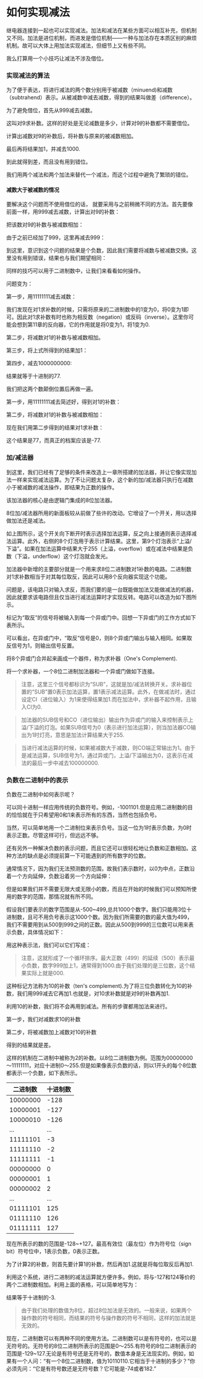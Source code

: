 如何实现减法
============

继电器连接到一起也可以实现减法。加法和减法在某些方面可以相互补充，但机制又不同。加法是进位机制，而进发是借位机制——一种与加法存在本质区别的麻烦机制。故可以大体上用加法实现减法，但细节上又有些不同。

我么打算用一个小技巧让减法不涉及借位。

### 实现减法的算法

为了便于表达，将进行减法的两个数分别用于被减数（minuend)和减数（subtrahend）表示。从被减数中减去减数，得到的结果叫做差（difference）。



为了避免借位，首先从999减去减数。



这叫对9求补数。这样的好处是无论减数是多少，计算对9的补数都不需要借位。

计算出减数对9的补数后，将补数与原来的被减数相加。



最后再将结果加1，并减去1000.



到此就得到差，而且没有用到错位。

我们用两个减法和两个加法来替代一个减法，而这个过程中避免了繁琐的错位。

#### 减数大于被减数的情况

要解决这个问题而不使用借位的话， 就要采用与之前稍微不同的方法。首先要像前面一样，用999减去减数，计算出对9的补数：



把该数对9的补数与被减数相加：



由于之前已经加了999，这里再减去999：



到这里，意识到这个问题的结果是个负数，因此我们需要将减数与被减数交换。这里没有用到错误，结果也与我们期望相同：



同样的技巧可以用于二进制数中，让我们来看看如何操作。

问题变为：



第一步，用11111111减去减数：



我们发现在对1求补数的时候，只需将原来的二进制数中的1变为0，将0变为1即可。因此对1求补数有时也称为相反数（negation）或反码（inverse）。这里你可能会想到第11章的反向器，它的作用就是将0变为1，将1变为0.

第二步，将减数对1的补数与被减数相加。



第三步，将上式所得到的结果加1：



第四步，减去1000000000:



结果就等于十进制的77.

我们把这两个数颠倒位置后再做一遍。



第一步，用11111111减去简述好，得到对1的补数：



第二步，将减数对1的补数与被减数相加：



现在我们用第二步得到的结果对1求补数：



这个结果是77，而真正的档案应该是-77.

### 加/减法器

到这里，我们已经有了足够的条件来改造上一章所搭建的加法器，并让它像实现加法一样来实现减法运算。为了不让问题太复杂，这个新的加/减法器只执行在减数小于被减数的减法操作，即结果为正数的操作。

该加法器的核心是由逻辑门集成的8位加法器。



8位加/减法器所用的新面板较从前做了些许的改动。它增设了一个开关，用以选择做加法还是减法。



如上图所示，这个开关向下断开时表示选择加法运算，反之向上接通则表示选择减法运算。此外，右侧的8个灯泡用于表示计算结果。这里，第9个灯泡表示“上溢/下溢”。如果在加法运算中结果大于255（上溢，overflow）或在减法中结果是负数（下溢，underflow）这个灯泡就会发光。

加法器中新增的主要部分就是一个用来求8位二进制数对1补数的电路。二进制数对1求补数相当于对其每位取反，因此可以用8个反向器实现这个功能。



问题是，该电路只对输入求反，而我们要的是一台既能做加法又能做减法的机器，因此就要求该电路但且仅当进行减法运算时才实现反转。电路可以改造为如下图所示。



标记为“取反”的信号将被输入到每一个异或门中。回想一下异或门的工作方式如下表所示。



可以看出，在异或门中，“取反”信号是0，则8个异或门输出与输入相同。如果取反信号为1，则输出信号反置。

将8个异或门合并起来画成一个器件，称为求补器（One's Complement).



将一个求补器，一个8位二进制加法器和一个异或门做如下连接。



> 注意，这里三个信号都标识为“SUB”，这就是加/减法转换开关。求补器位置的“SUB”置0表示加法运算，置1表示减法运算。此外，在做减法时，通过设定CI（进位输入）为1来使得结果加1.而在加法中，求补器不起作用，且输入CI为0.

> 加法器的SUB信号和CO（进位输出）输出作为异或门的输入来控制表示上溢/下溢的灯泡。如果SUB信号为0（表示进行加法运算），则当加法器CO输出为1时灯亮，意思是加法计算结果大于255.

> 当进行减法运算的时候，如果被减数大于减数，则CO端正常输出为1。由于是减法运算，SUB信号为1，通过异或门，上溢/下溢输出为0，这表示在减法的最后一步中减去100000000.

### 负数在二进制中的表示

负数在二进制中如何表示呢？

可以同十进制一样应用传统的负数符号。例如，-1001101.但是应用二进制数的目的恰恰就在于只希望用0和1来表示所有的东西，当然也包括负号。

当然，可以简单地用一个二进制位来表示负号。当这一位为1时表示负数，为0时表示正数。尽管这样可行，但远远不够。

还有另外一种解决负数的表示问题，而且它还可以很轻松地让负数和正数相加。这种方法的缺点是必须提前算一下可能遇到的所有数字的位数。

通常情况下，因为我们无法预测数的范围，故我们表示数时，以0为中点，正数沿着一个方向延伸，负数沿着另一个方向延伸：



但是如果我们并不需要无限大或无限小的数，而且在开始的时候我们可以预知所使用的数字的范围，那情况就有所不同。

假设我们要表示的数字范围是从-500~499,总共1000个数字。我们只能用3位十进制数，且可不用负号表示这1000个数。因为我们所需要的数的最大值为499，我们不需要用到从500到999之间的正数。因此从500到999的三位数可以用来表示负数，具体情况如下：



用这种表示法，我们可以它们写成：



> 注意，这就形成了一个循环排序。最大正数（499）的延续（500）表示最小负数，数字999加上1，通常得到1000.由于我们处理的是三位数，这个结果实际上就是000.

这种标记方法称为10的补数（ten's complement).为了将三位负数转化为10的补数，我们用999减去它再加1.也就是，对10求补数就是对9的补数再加1.

利用10的补数，我们将不会再用到减法。所有的步骤都用加法来进行。

第一步，我们对减数求10的补数

第二步，将被减数加上减数对10的补数

得到的结果就是差。

这样的机制在二进制中被称为2的补数。以8位二进制数为例。范围为00000000～11111111，对应十进制0～255.但是如果像表示负数的话，则以1开头的每个8位数都表示一个负数，如下表所示。

| 二进制数 | 十进制数|
|----------|---------|
| 10000000 |   -128  |
| 10000001 |   -127  |
| 10000010 |   -126  |
|    ...   |    ...  |
| 11111101 |    -3   |
| 11111110 |    -2   |
| 11111111 |    -1   |
| 00000000 |     0   |
| 00000001 |     1   |
| 00000002 |     2   |
|    ...   |    ...  |
| 01111101 |    125  |
| 01111110 |    126  |
| 01111111 |    127  |

现在所表示的数的范围是-128~+127。最高有效位（最左位）作为符号位（sign bit）符号位中，1表示负数，0表示正数。

为了计算2的补数，则首先要计算1的补数，然后再加1.这就是将每位取反后再加1.

利用这个系统，进行二进制的减法运算就方便许多。例如，将与-127和124等价的两个二进制数相加。利用上面的表格，可以简单地写为：



结果等于十进制的-3.

> 由于我们处理的数值为8位，超过8位加法是无效的。一般来说，如果两个操作数的符号相同，而结果的符号与操作数的符号不相同，这样的加法就是无效的。

现在，二进制数可以有两种不同的使用方法。二进制数可以是有符号的，也可以是无符号的。无符号的8位二进制所表示的范围是0～255.有符号的8位二进制表示的范围是-129~127.无论是有符号还是无符号的，数值本身是无法现实的。例如，如果有一个人问：“有一个8位二进制数，值为10110110.它相当于十进制的多少？”你必须先问：“它是有符号数还是无符号数？它可能是-74或者182.”


